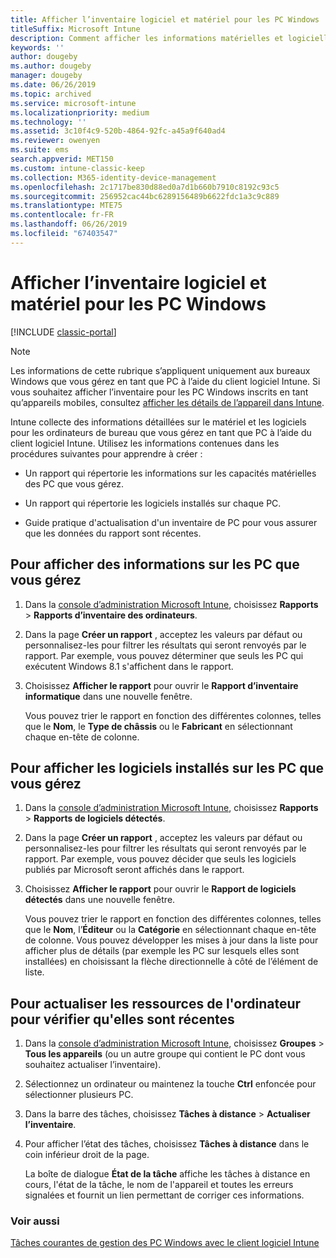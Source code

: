 ```yaml
---
title: Afficher l’inventaire logiciel et matériel pour les PC Windows
titleSuffix: Microsoft Intune
description: Comment afficher les informations matérielles et logicielles sur les ordinateurs de bureau Windows que vous gérez comme PC avec le client logiciel Intune.
keywords: ''
author: dougeby
ms.author: dougeby
manager: dougeby
ms.date: 06/26/2019
ms.topic: archived
ms.service: microsoft-intune
ms.localizationpriority: medium
ms.technology: ''
ms.assetid: 3c10f4c9-520b-4864-92fc-a45a9f640ad4
ms.reviewer: owenyen
ms.suite: ems
search.appverid: MET150
ms.custom: intune-classic-keep
ms.collection: M365-identity-device-management
ms.openlocfilehash: 2c1717be830d88ed0a7d1b660b7910c8192c93c5
ms.sourcegitcommit: 256952cac44bc6289156489b6622fdc1a3c9c889
ms.translationtype: MTE75
ms.contentlocale: fr-FR
ms.lasthandoff: 06/26/2019
ms.locfileid: "67403547"
---
```

# <a name="view-hardware-and-software-inventory-for-windows-pcs"></a>Afficher l’inventaire logiciel et matériel pour les PC Windows

[!INCLUDE [classic-portal](includes/classic-portal.md)]

> [!NOTE]
> Les informations de cette rubrique s’appliquent uniquement aux bureaux Windows que vous gérez en tant que PC à l’aide du client logiciel Intune. Si vous souhaitez afficher l’inventaire pour les PC Windows inscrits en tant qu’appareils mobiles, consultez [afficher les détails de l’appareil dans Intune](device-inventory.md).

Intune collecte des informations détaillées sur le matériel et les logiciels pour les ordinateurs de bureau que vous gérez en tant que PC à l’aide du client logiciel Intune. Utilisez les informations contenues dans les procédures suivantes pour apprendre à créer :

-   Un rapport qui répertorie les informations sur les capacités matérielles des PC que vous gérez.

-   Un rapport qui répertorie les logiciels installés sur chaque PC.

-   Guide pratique d'actualisation d'un inventaire de PC pour vous assurer que les données du rapport sont récentes.

## <a name="to-display-information-about-pcs-you-manage"></a>Pour afficher des informations sur les PC que vous gérez

1.  Dans la [console d’administration Microsoft Intune](https://manage.microsoft.com/), choisissez **Rapports** &gt; **Rapports d’inventaire des ordinateurs**.

2.  Dans la page **Créer un rapport** , acceptez les valeurs par défaut ou personnalisez-les pour filtrer les résultats qui seront renvoyés par le rapport. Par exemple, vous pouvez déterminer que seuls les PC qui exécutent Windows 8.1 s'affichent dans le rapport.

3.  Choisissez **Afficher le rapport** pour ouvrir le **Rapport d’inventaire informatique** dans une nouvelle fenêtre.

    Vous pouvez trier le rapport en fonction des différentes colonnes, telles que le **Nom**, le **Type de châssis** ou le **Fabricant** en sélectionnant chaque en-tête de colonne.

## <a name="to-display-software-installed-on-pcs-you-manage"></a>Pour afficher les logiciels installés sur les PC que vous gérez

1.  Dans la [console d’administration Microsoft Intune](https://manage.microsoft.com/), choisissez **Rapports** &gt; **Rapports de logiciels détectés**.

2.  Dans la page **Créer un rapport** , acceptez les valeurs par défaut ou personnalisez-les pour filtrer les résultats qui seront renvoyés par le rapport. Par exemple, vous pouvez décider que seuls les logiciels publiés par Microsoft seront affichés dans le rapport.

3.  Choisissez **Afficher le rapport** pour ouvrir le **Rapport de logiciels détectés** dans une nouvelle fenêtre.

    Vous pouvez trier le rapport en fonction des différentes colonnes, telles que le **Nom**, l’**Éditeur** ou la **Catégorie** en sélectionnant chaque en-tête de colonne. Vous pouvez développer les mises à jour dans la liste pour afficher plus de détails (par exemple les PC sur lesquels elles sont installées) en choisissant la flèche directionnelle à côté de l’élément de liste.

## <a name="to-refresh-computer-inventory-to-ensure-it-is-current"></a>Pour actualiser les ressources de l'ordinateur pour vérifier qu'elles sont récentes

1.  Dans la [console d’administration Microsoft Intune](https://manage.microsoft.com/), choisissez **Groupes** &gt; **Tous les appareils** (ou un autre groupe qui contient le PC dont vous souhaitez actualiser l’inventaire).

2.  Sélectionnez un ordinateur ou maintenez la touche **Ctrl** enfoncée pour sélectionner plusieurs PC.

3.  Dans la barre des tâches, choisissez **Tâches à distance** &gt; **Actualiser l’inventaire**.

4.  Pour afficher l’état des tâches, choisissez **Tâches à distance** dans le coin inférieur droit de la page.

    La boîte de dialogue **État de la tâche** affiche les tâches à distance en cours, l'état de la tâche, le nom de l'appareil et toutes les erreurs signalées et fournit un lien permettant de corriger ces informations.

### <a name="see-also"></a>Voir aussi

[Tâches courantes de gestion des PC Windows avec le client logiciel Intune](common-windows-pc-management-tasks-with-the-microsoft-intune-computer-client.md)
